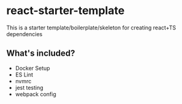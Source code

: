 # react-starter-template
This is a starter template/boilerplate/skeleton for creating react+TS dependencies 

## What's included?
<ul>
  <li>Docker Setup</li>
  <li>ES Lint</li>
  <li>nvmrc</li>
  <li>jest testing</li>
  <li>webpack config</li>
</ul>
